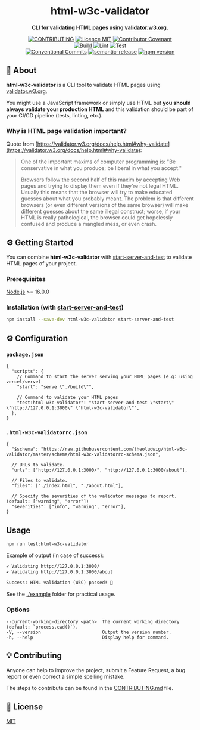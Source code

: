 <h1 align="center">html-w3c-validator</h1>

<p align="center">
  <strong>CLI for validating HTML pages using <a href="https://validator.w3.org/">validator.w3.org</a>.</strong>
</p>

<p align="center">
  <a href="./CONTRIBUTING.md"><img src="https://img.shields.io/badge/PRs-welcome-brightgreen.svg?style=flat" alt="CONTRIBUTING" /></a>
  <a href="./LICENSE"><img src="https://img.shields.io/badge/licence-MIT-blue.svg" alt="Licence MIT"/></a>
  <a href="./CODE_OF_CONDUCT.md"><img src="https://img.shields.io/badge/Contributor%20Covenant-v2.0%20adopted-ff69b4.svg" alt="Contributor Covenant" /></a>
  <br />
  <a href="https://github.com/theoludwig/html-w3c-validator/actions/workflows/build.yml"><img src="https://github.com/theoludwig/html-w3c-validator/actions/workflows/build.yml/badge.svg?branch=develop" alt="Build" /></a>
  <a href="https://github.com/theoludwig/html-w3c-validator/actions/workflows/lint.yml"><img src="https://github.com/theoludwig/html-w3c-validator/actions/workflows/lint.yml/badge.svg?branch=develop" alt="Lint" /></a>
  <a href="https://github.com/theoludwig/html-w3c-validator/actions/workflows/test.yml"><img src="https://github.com/theoludwig/html-w3c-validator/actions/workflows/test.yml/badge.svg?branch=develop" alt="Test" /></a>
  <br />
  <a href="https://conventionalcommits.org"><img src="https://img.shields.io/badge/Conventional%20Commits-1.0.0-yellow.svg" alt="Conventional Commits" /></a>
  <a href="https://github.com/semantic-release/semantic-release"><img src="https://img.shields.io/badge/%20%20%F0%9F%93%A6%F0%9F%9A%80-semantic--release-e10079.svg" alt="semantic-release" /></a>
  <a href="https://www.npmjs.com/package/html-w3c-validator"><img src="https://img.shields.io/npm/v/html-w3c-validator.svg" alt="npm version"></a>
</p>

## 📜 About

**html-w3c-validator** is a CLI tool to validate HTML pages using [validator.w3.org](https://validator.w3.org/).

You might use a JavaScript framework or simply use HTML but **you should always validate your production HTML** and this validation should be part of your CI/CD pipeline (tests, linting, etc.).

### Why is HTML page validation important?

Quote from [https://validator.w3.org/docs/help.html#why-validate](https://validator.w3.org/docs/help.html#why-validate):

> One of the important maxims of computer programming is: "Be conservative in what you produce; be liberal in what you accept."
>
> Browsers follow the second half of this maxim by accepting Web pages and trying to display them even if they're not legal HTML. Usually this means that the browser will try to make educated guesses about what you probably meant. The problem is that different browsers (or even different versions of the same browser) will make different guesses about the same illegal construct; worse, if your HTML is really pathological, the browser could get hopelessly confused and produce a mangled mess, or even crash.

## ⚙️ Getting Started

You can combine **html-w3c-validator** with [start-server-and-test](https://github.com/bahmutov/start-server-and-test) to validate HTML pages of your project.

### Prerequisites

[Node.js](https://nodejs.org/) >= 16.0.0

### Installation (with [start-server-and-test](https://github.com/bahmutov/start-server-and-test))

```sh
npm install --save-dev html-w3c-validator start-server-and-test
```

## ⚙️ Configuration

### `package.json`

```jsonc
{
  "scripts": {
    // Command to start the server serving your HTML pages (e.g: using vercel/serve)
    "start": "serve \"./build\"",

    // Command to validate your HTML pages
    "test:html-w3c-validator": "start-server-and-test \"start\" \"http://127.0.0.1:3000\" \"html-w3c-validator\"",
  },
}
```

### `.html-w3c-validatorrc.json`

```jsonc
{
  "$schema": "https://raw.githubusercontent.com/theoludwig/html-w3c-validator/master/schema/html-w3c-validatorrc-schema.json",

  // URLs to validate.
  "urls": ["http://127.0.0.1:3000/", "http://127.0.0.1:3000/about"],

  // Files to validate.
  "files": ["./index.html", "./about.html"],

  // Specify the severities of the validator messages to report. (default: ["warning", "error"])
  "severities": ["info", "warning", "error"],
}
```

## Usage

```sh
npm run test:html-w3c-validator
```

Example of output (in case of success):

```txt
✔ Validating http://127.0.0.1:3000/
✔ Validating http://127.0.0.1:3000/about

Success: HTML validation (W3C) passed! 🎉
```

See the [./example](./example) folder for practical usage.

### Options

```text
--current-working-directory <path>  The current working directory (default: `process.cwd()`).
-V, --version                       Output the version number.
-h, --help                          Display help for command.
```

## 💡 Contributing

Anyone can help to improve the project, submit a Feature Request, a bug report or even correct a simple spelling mistake.

The steps to contribute can be found in the [CONTRIBUTING.md](./CONTRIBUTING.md) file.

## 📄 License

[MIT](./LICENSE)
